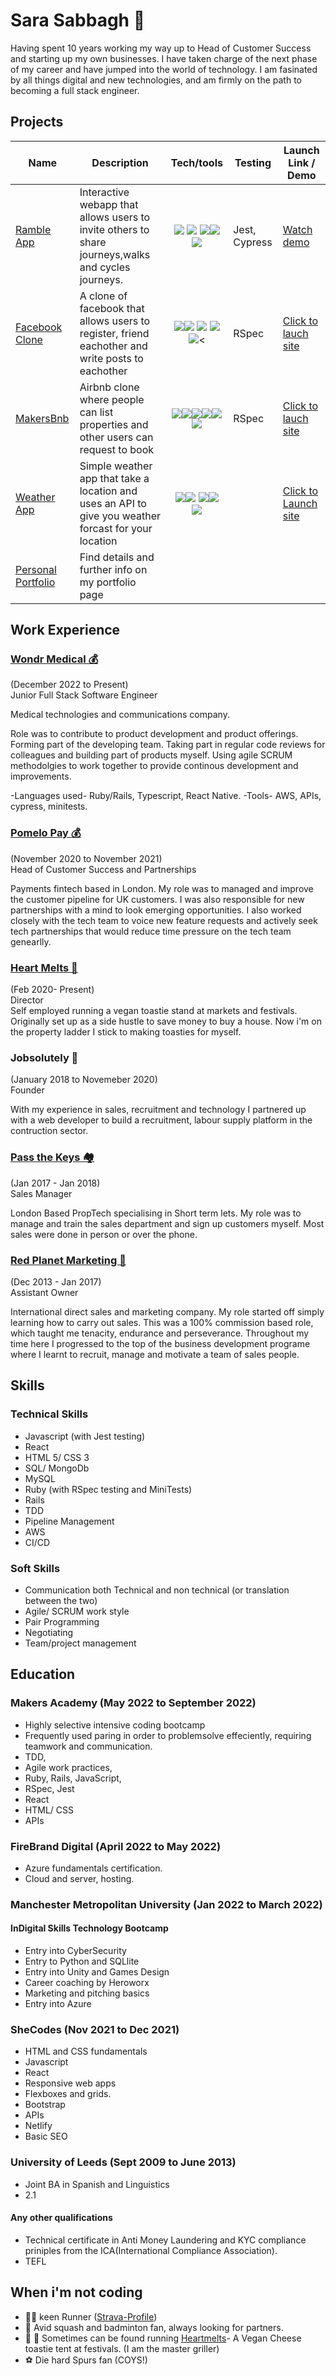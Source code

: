 <h1><div align="left"> Sara Sabbagh 👋</div></h1>

Having spent 10 years working my way up to Head of Customer Success and starting up my own businesses. I have taken charge of the next phase of my career and have jumped into the world of technology. I am fasinated by all things digital and new technologies, and am firmly on the path to becoming a full stack engineer.

## Projects

| Name                         | Description        | Tech/tools         |Testing| Launch Link / Demo |
| ---------------------------- | -----------------  | -----------------  |--------|-------------
| <a href= "https://github.com/Saraesabbagh/Ramble-App" >Ramble App</a>| Interactive webapp that allows users to invite others to share journeys,walks and cycles journeys.|<div align="center"> <img src="https://img.shields.io/badge/React-20232A?style=for-the-badge&logo=react&logoColor=61DAFB">  <img src="https://img.shields.io/badge/TypeScript-007ACC?style=for-the-badge&logo=typescript&logoColor=white"> <img src="https://img.shields.io/badge/HTML5-E34F26?style=for-the-badge&logo=html5&logoColor=white"><img src="https://img.shields.io/badge/CSS3-1572B6?style=for-the-badge&logo=css3&logoColor=white"> <br> <img src="https://img.shields.io/badge/Figma-F24E1E?style=for-the-badge&logo=figma&logoColor=white"></div>|Jest, Cypress|<a href="https://www.youtube.com/watch?v=Xpqo9LYWCCc" target="_blank">Watch demo</a>|
| <a href="https://github.com/Saraesabbagh/v3-fb/tree/main"> Facebook Clone </a> | A clone of facebook that allows users to register, friend eachother and write posts to eachother | <div align="center"><img src="https://img.shields.io/badge/React-20232A?style=for-the-badge&logo=react&logoColor=61DAFB"><img src="https://img.shields.io/badge/JavaScript-F7DF1E?style=for-the-badge&logo=javascript&logoColor=black"> <img src="https://img.shields.io/badge/MongoDB-4EA94B?style=for-the-badge&logo=mongodb&logoColor=white"> <img src="https://img.shields.io/badge/HTML5-E34F26?style=for-the-badge&logo=html5&logoColor=white"> <img src="https://img.shields.io/badge/CSS3-1572B6?style=for-the-badge&logo=css3&logoColor=white"><</div>|RSpec| <a href="https://v3-fb.vercel.app/">Click to lauch site</a>|           
<a href= "https://github.com/Saraesabbagh/Airbnb-Clone-sara" target="_blank">MakersBnb</a>| Airbnb clone where people can list properties and other users can request to book |<div align="center"> <img src="https://img.shields.io/badge/Ruby-CC342D?style=for-the-badge&logo=ruby&logoColor=white"><img src="https://img.shields.io/badge/PostgreSQL-316192?style=for-the-badge&logo=postgresql&logoColor=white"><img src="https://img.shields.io/badge/Bootstrap-563D7C?style=for-the-badge&logo=bootstrap&logoColor=white"><img src="https://img.shields.io/badge/HTML5-E34F26?style=for-the-badge&logo=html5&logoColor=white"><img src="https://img.shields.io/badge/CSS3-1572B6?style=for-the-badge&logo=css3&logoColor=white"><img src="https://img.shields.io/badge/Heroku-430098?style=for-the-badge&logo=heroku&logoColor=white"></div>|RSpec| <a href="https://officialmakersbnb.herokuapp.com/">Click to lauch site</a>|
<a href="https://github.com/Saraesabbagh/final-weather-react target=">Weather App</a>| Simple weather app that take a location and uses an API to give you weather forcast for your location |<div align="center"> <img src="https://img.shields.io/badge/JavaScript-F7DF1E?style=for-the-badge&logo=javascript&logoColor=black"><img src="https://img.shields.io/badge/React-20232A?style=for-the-badge&logo=react&logoColor=61DAFB"> <img  src="https://img.shields.io/badge/HTML5-E34F26?style=for-the-badge&logo=html5&logoColor=white"><img src="https://img.shields.io/badge/CSS3-1572B6?style=for-the-badge&logo=css3&logoColor=white"><img src="https://img.shields.io/badge/Netlify-00C7B7?style=for-the-badge&logo=netlify&logoColor=white"></div> | |<a href="https://jovial-darwin-8e70ec.netlify.app/" target="_blank"> Click to Launch site </a>
|<a href="https://cocky-kalam-4edd5e.netlify.app/" target="_blank">Personal Portfolio</a>|Find details and further info on my portfolio page|

## Work Experience
### <a href="https://wondrmedical.net/" target="_blank" >Wondr Medical 💰</a> 
(December 2022 to Present)
<br>
Junior Full Stack Software Engineer

Medical technologies and communications company. 

Role was to contribute to product development and product offerings. Forming part of the developing team. Taking part in regular code reviews for colleagues and building part of products myself. Using agile SCRUM methodolgies to work together to provide continous development and improvements. 

-Languages used- Ruby/Rails, Typescript, React Native. 
-Tools- AWS, APIs, cypress, minitests. 

### <a href="https://www.pomelopay.com/" target="_blank" >Pomelo Pay 💰</a> 
(November 2020 to November 2021) 
<br>
Head of Customer Success and Partnerships

Payments fintech based in London. My role was to managed and improve the customer pipeline for UK customers. I was also responsible for new partnerships with a mind to look emerging opportunities. I also worked closely with the tech team to voice new feature requests and actively seek tech partnerships that would reduce time pressure on the tech team genearlly. 
### <a href="https://www.instagram.com/heartmeltstoasties/?hl=en" target="_blank">Heart Melts 🧀</a>
(Feb 2020- Present)<br>
Director
<br>
Self employed running a vegan toastie stand at markets and festivals. Originally set up as a side hustle to save money to buy a house. Now i'm on the property ladder I stick to making toasties for myself. 


### Jobsolutely 👷
(January 2018 to Novemeber 2020)  
Founder 

With my experience in sales, recruitment and technology I partnered up with a web developer to build a recruitment, labour supply platform in the contruction sector. 

### <a href="https://www.passthekeys.co.uk/?utm_source=adwords&utm_medium=ppc&utm_term=pass%20the%20keys&utm_campaign=%23LD+-+Search+-+Host+Acquisition+-+LKS+-+Big+City+-+Manchester&hsa_acc=9749918655&hsa_cam=12876686865&hsa_grp=116692663130&hsa_ad=517659866098&hsa_src=g&hsa_tgt=kwd-439543428234&hsa_kw=pass%20the%20keys&hsa_mt=e&hsa_net=adwords&hsa_ver=3&gclid=CjwKCAjwyaWZBhBGEiwACslQo-QuylaY3Tps3Nv0pgGiREcH_thAbJ4P3Rro48-X9bgq2pv_G2g4shoC26AQAvD_BwE" target="_blank" >Pass the Keys 🏘️</a>
(Jan 2017 - Jan 2018)
<br>
Sales Manager

London Based PropTech specialising in Short term lets. My role was to manage and train the sales department and sign up customers myself. Most sales were done in person or over the phone. 

### <a href="https://www.linkedin.com/company/red-planet-marketing-ltd/" target="_blank" >Red Planet Marketing 🤝</a>
(Dec 2013 - Jan 2017)
<br>
Assistant Owner

International direct sales and marketing company. My role started off simply learning how to carry out sales. This was a 100% commission based role, which taught me tenacity, endurance and perseverance. Throughout my time here I progressed to the top of the business development programe where I learnt to recruit, manage and motivate a team of sales people.  



## Skills

### Technical Skills
- Javascript (with Jest testing)
- React
- HTML 5/ CSS 3
- SQL/ MongoDb
- MySQL
- Ruby (with RSpec testing and MiniTests)
- Rails
- TDD
- Pipeline Management
- AWS
- CI/CD
### Soft Skills
- Communication both Technical and non technical (or translation between the two)
- Agile/ SCRUM work style
- Pair Programming
- Negotiating
- Team/project management


## Education

### Makers Academy (May 2022 to September 2022)
- Highly selective intensive coding bootcamp
- Frequently used paring in order to problemsolve effeciently, requiring teamwork and communication.
- TDD, 
- Agile work practices,
- Ruby, Rails, JavaScript,
- RSpec, Jest
- React
- HTML/ CSS
- APIs
### FireBrand Digital (April 2022 to May 2022)
- Azure fundamentals certification. 
- Cloud and server, hosting.

### Manchester Metropolitan University (Jan 2022 to March 2022)
#### InDigital Skills Technology Bootcamp
- Entry into CyberSecurity
- Entry to Python and SQLlite
- Entry into Unity and Games Design
- Career coaching by Heroworx
- Marketing and pitching basics
- Entry into Azure 
### SheCodes (Nov 2021 to Dec 2021)
- HTML and CSS fundamentals
- Javascript
- React
- Responsive web apps
- Flexboxes and grids. 
- Bootstrap
- APIs
- Netlify
- Basic SEO

### University of Leeds (Sept 2009 to June 2013)

- Joint BA in Spanish and Linguistics
- 2.1


#### Any other qualifications
- Technical certificate in Anti Money Laundering and KYC compliance priniples from the ICA(International Compliance Association).
- TEFL


## When i'm not coding
- 🏃‍♀️ keen Runner (<a href="https://www.strava.com/athletes/105594035" target="_blank">Strava-Profile</a>) 
- 🏸  Avid squash and badminton fan, always looking for partners.
- 🧀 🥪 Sometimes can be found running <a href="https://www.instagram.com/heartmeltstoasties/?hl=en" target="_blank">Heartmelts</a>- A Vegan Cheese toastie tent at festivals. (I am the master griller)
- ⚽ Die hard Spurs fan (COYS!)


